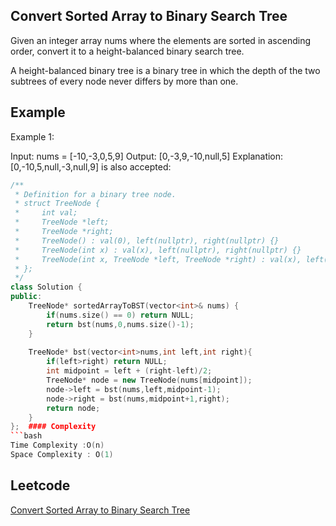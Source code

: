 ## Convert Sorted Array to Binary Search Tree
Given an integer array nums where the elements are sorted in ascending order, convert it to a height-balanced binary search tree.

A height-balanced binary tree is a binary tree in which the depth of the two subtrees of every node never differs by more than one.

 
 
## Example 
Example 1:


Input: nums = [-10,-3,0,5,9]
Output: [0,-3,9,-10,null,5]
Explanation: [0,-10,5,null,-3,null,9] is also accepted:
```c++
/**
 * Definition for a binary tree node.
 * struct TreeNode {
 *     int val;
 *     TreeNode *left;
 *     TreeNode *right;
 *     TreeNode() : val(0), left(nullptr), right(nullptr) {}
 *     TreeNode(int x) : val(x), left(nullptr), right(nullptr) {}
 *     TreeNode(int x, TreeNode *left, TreeNode *right) : val(x), left(left), right(right) {}
 * };
 */
class Solution {
public:
    TreeNode* sortedArrayToBST(vector<int>& nums) {
        if(nums.size() == 0) return NULL;
        return bst(nums,0,nums.size()-1);
    }
    
    TreeNode* bst(vector<int>nums,int left,int right){
        if(left>right) return NULL;
        int midpoint = left + (right-left)/2;
        TreeNode* node = new TreeNode(nums[midpoint]);
        node->left = bst(nums,left,midpoint-1);
        node->right = bst(nums,midpoint+1,right);
        return node;
    }
};  #### Complexity
```bash
Time Complexity :O(n)
Space Complexity : O(1)
```
## Leetcode
[Convert Sorted Array to Binary Search Tree](https://leetcode.com/problems/convert-sorted-array-to-binary-search-tree/)
